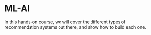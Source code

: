 # ML-AI
In this hands-on course, we will cover the different types of recommendation systems out there, and show how to build each one.
